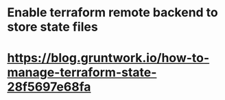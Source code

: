 # Enable terraform remote backend to store state files
# https://blog.gruntwork.io/how-to-manage-terraform-state-28f5697e68fa
